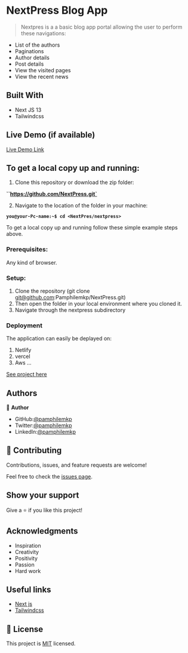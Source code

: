 
# NextPress Blog App
> Nextpres is a a basic blog app portal allowing the user to perform these navigations:
- List of the authors
- Paginations
- Author details
- Post details
- View the visited pages
- View the recent news

## Built With

- Next JS 13
- Tailwindcss

## Live Demo (if available)

[Live Demo Link](https://livedemo.com)

## To get a local copy up and running:

1. Clone this repository or download the zip folder:

**``https://github.com/NextPress.git`**

2. Navigate to the location of the folder in your machine:

**``you@your-Pc-name:~$ cd <NextPres/nextpress>``**

To get a local copy up and running follow these simple example steps above.


### Prerequisites: 
Any kind of browser. 

### Setup: 
1. Clone the repository (git clone git@github.com:Pamphilemkp/NextPress.git)
2. Then open the folder in your local environment where you cloned it.
3. Navigate through the nextpress subdirectory

### Deployment
The application can easily  be deplayed on:
 1. Netlify
 2. vercel
 3. Aws
  ... 

[See project here]()

## Authors

👤 **Author**
- GitHub:[@pamphilemkp](https://github.com/pamphilemkp)
- Twitter:[@pamphilemkp](https://Twitter.com/PamphileMusonda)
- LinkedIn:[@pamphilemkp](https://www.linkedin.com/in/pamphile-musonda)

## 🤝 Contributing

Contributions, issues, and feature requests are welcome!

Feel free to check the [issues page](https://github.com/Pamphilemkp/NextPress/issues).

## Show your support

Give a ⭐️ if you like this project!

## Acknowledgments
- Inspiration
- Creativity
- Positivity
- Passion
- Hard work

## Useful links

- [Next js](https://nextjs.org/docs/)
- [Tailwindcss](https://nextjs.org/docs/)

## 📝 License

This project is [MIT](./nextpress/MIT.md) licensed.
